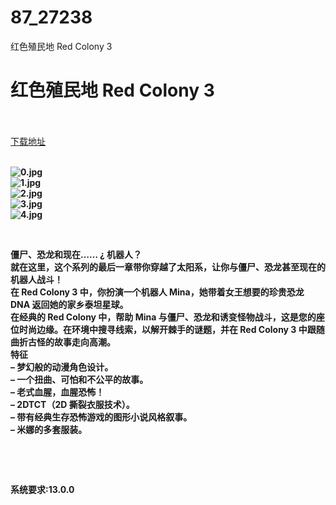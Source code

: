 # 87_27238
红色殖民地 Red Colony 3
# 红色殖民地 Red Colony 3
 <br/></br>
[下载地址](https://www.switch520.cc/article/27238 "下载地址")
<br/></br>

<p><strong><img title="0.jpg" src="https://www.switch520.cc/muke_img/2022_02_18_d3a56f9f6adc7.jpg" alt="0.jpg"></strong><br>
<strong><img title="1.jpg" src="https://www.switch520.cc/muke_img/2022_02_18_cd54b4cb48d5f.jpg" alt="1.jpg"></strong><br>
<strong><img title="2.jpg" src="https://www.switch520.cc/muke_img/2022_02_18_2f1c03128559b.jpg" alt="2.jpg"></strong><br>
<strong><img title="3.jpg" src="https://www.switch520.cc/muke_img/2022_02_18_b8bc56234bf29.jpg" alt="3.jpg"></strong><br>
<strong><img title="4.jpg" src="https://www.switch520.cc/muke_img/2022_02_18_c876c19a5fb31.jpg" alt="4.jpg"></strong></p>
<p>&nbsp;</p>
<p><strong>僵尸、恐龙和现在…… ¿ 机器人？</strong><br>
<strong>就在这里，这个系列的最后一章带你穿越了太阳系，让你与僵尸、恐龙甚至现在的机器人战斗！</strong><br>
<strong>在 Red Colony 3 中，你扮演一个机器人 Mina，她带着女王想要的珍贵恐龙 DNA 返回她的家乡泰坦星球。</strong><br>
<strong>在经典的 Red Colony 中，帮助 Mina 与僵尸、恐龙和诱变怪物战斗，这是您的座位时尚边缘。在环境中搜寻线索，以解开棘手的谜题，并在 Red Colony 3 中跟随曲折古怪的故事走向高潮。</strong><br>
<strong>特征</strong><br>
<strong>– 梦幻般的动漫角色设计。</strong><br>
<strong>– 一个扭曲、可怕和不公平的故事。</strong><br>
<strong>– 老式血腥，血腥恐怖！</strong><br>
<strong>– 2DTCT（2D 撕裂衣服技术）。</strong><br>
<strong>– 带有经典生存恐怖游戏的图形小说风格叙事。</strong><br>
<strong>– 米娜的多套服装。</strong></p>
<p>&nbsp;</p>
<p>&nbsp;</p>
<p><strong>系统要求:13.0.0</strong></p>



